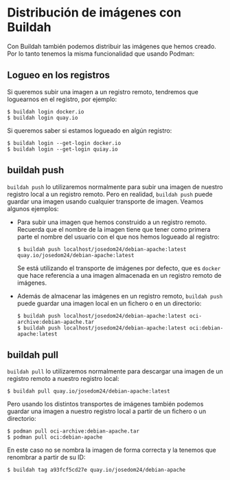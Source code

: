 # Distribución de imágenes con Buildah

Con Buildah también podemos distribuir las imágenes que hemos creado. Por lo tanto tenemos la misma funcionalidad que usando Podman:

## Logueo en los registros

Si queremos subir una imagen a un registro remoto, tendremos que loguearnos en el registro, por ejemplo:

```
$ buildah login docker.io
$ buildah login quay.io
```

Si queremos saber si estamos logueado en algún registro:

```
$ buildah login --get-login docker.io
$ buildah login --get-login quiay.io
```

## buildah push

`buildah push` lo utilizaremos normalmente para subir una imagen de nuestro registro local a un registro remoto. Pero en realidad, `buildah push` puede guardar una imagen usando cualquier transporte de imagen. Veamos algunos ejemplos:

* Para subir una imagen que hemos construido a un registro remoto. Recuerda que el nombre de la imagen tiene que tener como primera parte el nombre del usuario con el que nos hemos logueado al registro:

    ```
    $ buildah push localhost/josedom24/debian-apache:latest quay.io/josedom24/debian-apache:latest
    ```
    Se está utilizando el transporte de imágenes por defecto, que es `docker` que hace referencia a una imagen almacenada en un registro remoto de imágenes.

* Además de almacenar las imágenes en un registro remoto, `buildah push` puede guardar una imagen local en un fichero o en un directorio:
    ```
    $ buildah push localhost/josedom24/debian-apache:latest oci-archive:debian-apache.tar
    $ buildah push localhost/josedom24/debian-apache:latest oci:debian-apache:latest
    ```
 
## buildah pull

`buildah pull` lo utilizaremos normalmente para descargar una imagen de un registro remoto a nuestro registro local:

```
$ buildah pull quay.io/josedom24/debian-apache:latest
```

Pero usando los distintos transportes de imágenes también podemos guardar una imagen a nuestro registro local a partir de un fichero o un directorio:

```
$ podman pull oci-archive:debian-apache.tar
$ podman pull oci:debian-apache
```

En este caso no se nombra la imagen de forma correcta y la tenemos que renombrar a partir de su ID:

```
$ buildah tag a93fcf5cd27e quay.io/josedom24/debian-apache